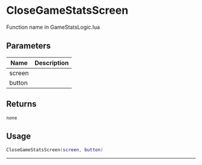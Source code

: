 # CloseGameStatsScreen

Function name in GameStatsLogic.lua

## Parameters

| Name   | Description |
| ------ | ----------- |
| screen |             |
| button |             |

## Returns

`none`

## Usage

```lua
CloseGameStatsScreen(screen, button)
```

---
